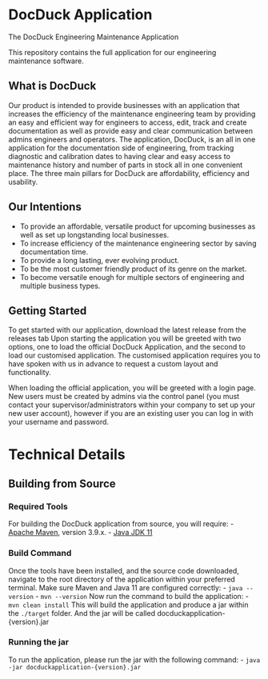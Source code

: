 # DocDuck Application
The DocDuck Engineering Maintenance Application

This repository contains the full application for our engineering maintenance software.

## What is DocDuck
Our product is intended to provide businesses with an application that increases the efficiency of the maintenance engineering team by providing an easy and efficient way for engineers to access, edit, track and create documentation as well as provide easy and clear communication between admins engineers and operators. The application, DocDuck, is an all in one application for the documentation side of engineering, from tracking diagnostic and calibration dates to having clear and easy access to maintenance history and number of parts in stock all in one convenient place. The three main pillars for DocDuck are affordability, efficiency and usability.

## Our Intentions
- To provide an affordable, versatile product for upcoming businesses as well as set up longstanding local businesses.
- To increase efficiency of the maintenance engineering sector by saving documentation time.
- To provide a long lasting, ever evolving product.
- To be the most customer friendly product of its genre on the market.
- To become versatile enough for multiple sectors of engineering and multiple business types.

## Getting Started
To get started with our application, download the latest release from the releases tab
Upon starting the application you will be greeted with two options, one to load the official DocDuck Application, and the second to load our customised application. The customised application requires you to have spoken with us in advance to request a custom layout and functionality.

When loading the official application, you will be greeted with a login page. New users must be created by admins via the control panel (you must contact your supervisor/administrators within your company to set up your new user account), however if you are an existing user you can log in with your username and password.


# Technical Details

## Building from Source
### Required Tools
For building the DocDuck application from source, you will require:
    - [Apache Maven](https://https://maven.apache.org/), version 3.9.x.
    - [Java JDK 11](https://jdk.java.net/archive/)

### Build Command
Once the tools have been installed, and the source code downloaded, navigate to the root directory of the application within your preferred terminal.
Make sure Maven and Java 11 are configured correctly:
    - `java --version`
    - `mvn --version`
Now run the command to build the application:
    - `mvn clean install`
This will build the application and produce a jar within the `./target` folder. And the jar will be called docduckapplication-{version}.jar

### Running the jar
To run the application, please run the jar with the following command:
    - `java -jar docduckapplication-{version}.jar`